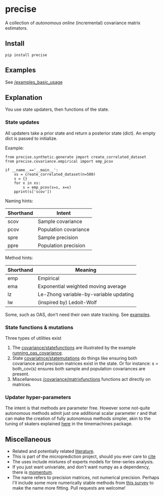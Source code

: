 # precise

A collection of *autonomous* *online* (incremental) covariance matrix estimators. 

## Install 

    pip install precise 
    
## Examples
See [/examples_basic_usage](https://github.com/microprediction/precise/tree/main/examples_basic_usage)

## Explanation
You use state updaters, then functions of the state. 

### State updates  
All updaters take a prior state and return a posterior state (dict). An empty dict is passed to initialize. 

Example: 

    from precise.synthetic.generate import create_correlated_dataset
    from precise.covariance.empirical import emp_pcov
 
    if __name__=='__main__':
        xs = create_correlated_dataset(n=500)
        s = {}
        for x in xs:
            s = emp_pcov(s=s, x=x)
        pprint(s['scov'])
     
Naming hints: 

| Shorthand | Intent                |
|-----------|-----------------------|
| scov      | Sample covariance     |
| pcov      | Population covariance |
| spre      | Sample precision      |
| ppre      | Population precision  |
     
     
Method hints: 

| Shorthand | Meaning               |
|-----------|-----------------------|
| emp       | Empirical     |
| ema      | Exponential weighted moving average |
| lz      | Le-Zhong variable-by-variable updating |
| lw      | (inspired by) Ledoit-Wolf              |

Some, such as OAS, don't need their own state tracking. See [examples](https://github.com/microprediction/precise/blob/main/examples_basic_usage/running_oas_covariance.py). 
     
### State functions & mutations
Three types of utilities exist

   1. The [covariance/statefunctions](https://github.com/microprediction/precise/blob/main/precise/covariance/statefunctions.py) are illustrated by the example [running_oas_covariance](https://github.com/microprediction/precise/blob/main/examples_basic_usage/running_oas_covariance.py). 
   2. State [covariatnce/statemutations](https://github.com/microprediction/precise/blob/main/precise/covariance/statemutations.py) do things like ensuring both covariance and precision matrices exist in the state. Or for instance:  s = both_cov(s) ensures both sample and population covariances are present. 
   3. Miscellaneous [/covariance/matrixfunctions](https://github.com/microprediction/precise/blob/main/precise/covariance/util.py) functions act directly on matrices. 
     

### Updater hyper-parameters
The intent is that methods are parameter free. However some not-quite autonomous methods admit just one additional scalar parameter *r* and that can make the creation of fully autonomous methods simpler, akin to the tuning of skaters explained [here](https://github.com/microprediction/timemachines/tree/main/timemachines/skatertools/tuning) in the timemachines package. 


## Miscellaneous 

 - Related and potentially related [literature](https://github.com/microprediction/precise/blob/main/LITERATURE.md). 
 - This is part of the microprediction project, should you ever care to [cite](https://github.com/microprediction/microprediction/blob/master/CITE.md)
 - The uses include mixtures of experts models for time-series analysis. 
 - If you just want univariate, and don't want numpy as a dependency, there is [momentum](https://github.com/microprediction/momentum). 
 - The name refers to precision matrices, not numerical precision. Perhaps I'll include some more numerically stable methods from [this survey](https://dbs.ifi.uni-heidelberg.de/files/Team/eschubert/publications/SSDBM18-covariance-authorcopy.pdf) to make the name more fitting. Pull requests are welcome!  

